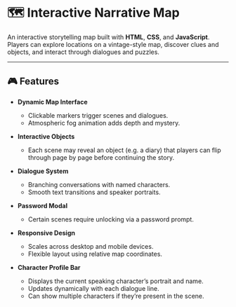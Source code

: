 # 🗺️ Interactive Narrative Map

An interactive storytelling map built with **HTML**, **CSS**, and **JavaScript**.  
Players can explore locations on a vintage-style map, discover clues and objects, and interact through dialogues and puzzles.

---

## 🎮 Features

- **Dynamic Map Interface**
  - Clickable markers trigger scenes and dialogues.
  - Atmospheric fog animation adds depth and mystery.

- **Interactive Objects**
  - Each scene may reveal an object (e.g. a diary) that players can flip through page by page before continuing the story.

- **Dialogue System**
  - Branching conversations with named characters.
  - Smooth text transitions and speaker portraits.

- **Password Modal**
  - Certain scenes require unlocking via a password prompt.

- **Responsive Design**
  - Scales across desktop and mobile devices.
  - Flexible layout using relative map coordinates.

- **Character Profile Bar**
  - Displays the current speaking character’s portrait and name.
  - Updates dynamically with each dialogue line.
  - Can show multiple characters if they’re present in the scene.
